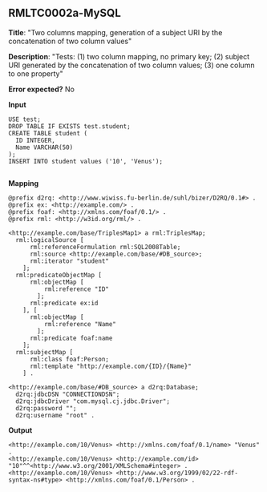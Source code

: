 ## RMLTC0002a-MySQL

**Title**: "Two columns mapping, generation of a subject URI by the concatenation of two column values"

**Description**: "Tests: (1) two column mapping, no primary key; (2) subject URI generated by the concatenation of two column values; (3) one column to one property"

**Error expected?** No

**Input**
```
USE test;
DROP TABLE IF EXISTS test.student;
CREATE TABLE student (
  ID INTEGER,
  Name VARCHAR(50)
);
INSERT INTO student values ('10', 'Venus');


```

**Mapping**
```
@prefix d2rq: <http://www.wiwiss.fu-berlin.de/suhl/bizer/D2RQ/0.1#> .
@prefix ex: <http://example.com/> .
@prefix foaf: <http://xmlns.com/foaf/0.1/> .
@prefix rml: <http://w3id.org/rml/> .

<http://example.com/base/TriplesMap1> a rml:TriplesMap;
  rml:logicalSource [
      rml:referenceFormulation rml:SQL2008Table;
      rml:source <http://example.com/base/#DB_source>;
      rml:iterator "student"
    ];
  rml:predicateObjectMap [
      rml:objectMap [
          rml:reference "ID"
        ];
      rml:predicate ex:id
    ], [
      rml:objectMap [
          rml:reference "Name"
        ];
      rml:predicate foaf:name
    ];
  rml:subjectMap [
      rml:class foaf:Person;
      rml:template "http://example.com/{ID}/{Name}"
    ] .

<http://example.com/base/#DB_source> a d2rq:Database;
  d2rq:jdbcDSN "CONNECTIONDSN";
  d2rq:jdbcDriver "com.mysql.cj.jdbc.Driver";
  d2rq:password "";
  d2rq:username "root" .

```

**Output**
```
<http://example.com/10/Venus> <http://xmlns.com/foaf/0.1/name> "Venus" .
<http://example.com/10/Venus> <http://example.com/id> "10"^^<http://www.w3.org/2001/XMLSchema#integer> .
<http://example.com/10/Venus> <http://www.w3.org/1999/02/22-rdf-syntax-ns#type> <http://xmlns.com/foaf/0.1/Person> .

```

